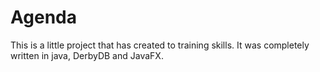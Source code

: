 # Agenda
This is a little project that has created to training skills. It was completely written in java, DerbyDB and JavaFX.
